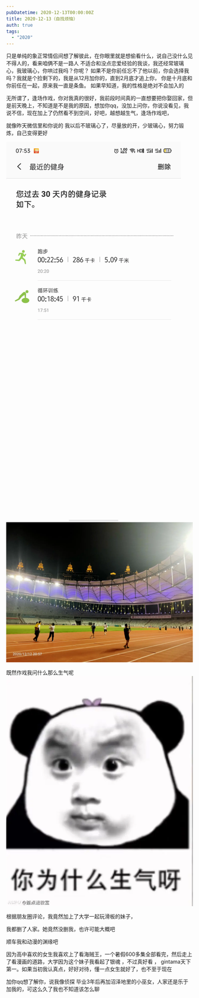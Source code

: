 ```yaml
---
pubDatetime: 2020-12-13T00:00:00Z
title: 2020-12-13（自找烦恼）
auth: true
tags:
  - "2020"
---
```


只是单纯的象正常情侣间想了解彼此，在你眼里就是想偷看什么，说自己没什么见不得人的，看来咱俩不是一路人
不适合和没点恋爱经验的我谈，我还经常玻璃心，我玻璃心，你哄过我吗？你呢？
如果不是你前任忘不了他以前，你会选择我吗？我就是个捡剩下的，我是从12月加你的，直到2月底才追上你，
你是十月底和你前任在一起，原来我一直是条鱼。
如果早知道，我的性格是绝对不会加入的

无所谓了，逢场作戏，你对我真的很好，我前段时间真的一直想要把你娶回家，但是前天晚上，不知道是不是我的原因，想加你qq，没加上问你，你说没看见，我说不信，现在加上了仍然看不到空间，好吧，越想越生气，逢场作戏吧，

就像昨天微信里和你说的
我以后不玻璃心了，尽量放的开，少玻璃心，努力锻炼，自己变得更好

![](../../img/6904315-5e7089edb12fbbe3.jpg)
![](../../img/6904315-99e654a7f3cbb116.jpg)

既然作戏我问什么那么生气呢
![](../../img/6904315-19fdb92a7fe5e329.png)

根据朋友圈评论，我竟然加上了大学一起玩滑板的妹子，

我都删了人家。她竟然没删我，也许可能大概吧

顺车我和动漫的渊缘吧

因为高中喜欢的女生我喜欢上了看海贼王，一个暑假600多集全部看完，然后走上了看漫画的道路，大学因为这个妹子我看起了银魂 ，不过真好看 ， gintama天下第一。如果当初我认真点，好好对待，懂一点女生就好了，也不至于现在

加你qq想了解你，说我像侦探
毕业3年后再加沼泽地里的小巫女，人家还是乐于加我的，可这么久了我也不知道该怎么聊
